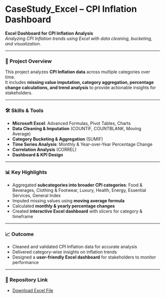 # CaseStudy_Excel – CPI Inflation Dashboard

**Excel Dashboard for CPI Inflation Analysis**  
*Analyzing CPI Inflation trends using Excel with data cleaning, bucketing, and visualization.*

---

### 📝 Project Overview
This project analyzes **CPI Inflation data** across multiple categories over time.  
It includes **missing value imputation, category aggregation, percentage change calculations, and trend analysis** to provide actionable insights for stakeholders.

---

### 🛠 Skills & Tools
- **Microsoft Excel**: Advanced Formulas, Pivot Tables, Charts  
- **Data Cleaning & Imputation** (COUNTIF, COUNTBLANK, Moving Average)  
- **Category Bucketing & Aggregation** (SUMIF)  
- **Time Series Analysis**: Monthly & Year-over-Year Percentage Change  
- **Correlation Analysis** (CORREL)  
- **Dashboard & KPI Design**  

---

### 📊 Key Highlights
- Aggregated **subcategories into broader CPI categories**: Food & Beverages, Clothing & Footwear, Luxury, Health, Energy, Essential Services, General Index  
- Imputed missing values using **moving average formula**  
- Calculated **monthly & yearly percentage changes**  
- Created **interactive Excel dashboard** with slicers for category & timeframe  

---

### 📈 Outcome
- Cleaned and validated CPI Inflation data for accurate analysis  
- Delivered category-wise insights on inflation trends  
- Designed a **user-friendly Excel dashboard** for stakeholders to monitor performance

---

### 🔗 Repository Link
- [Download Excel File](https://github.com/lubhanigola/Excel-Projects/raw/main/CPI%20Case%20Study/CPI%20Inflation.xlsx)
